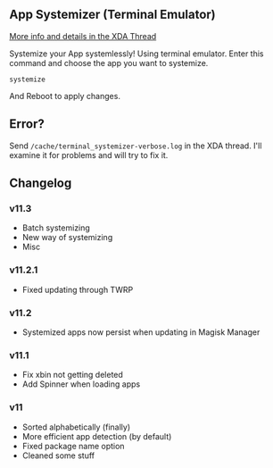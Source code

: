 ## App Systemizer (Terminal Emulator)
[More info and details in the XDA Thread](https://forum.xda-developers.com/apps/magisk/module-terminal-app-systemizer-ui-t3585851)

 Systemize your App systemlessly!
 Using terminal emulator.
 Enter this command and choose the app you want to systemize.

	systemize
	
 And Reboot to apply changes.

## Error?
 Send `/cache/terminal_systemizer-verbose.log` in the XDA thread. I'll examine it for problems and will try to fix it.

## Changelog

### v11.3
* Batch systemizing
* New way of systemizing
* Misc
### v11.2.1
* Fixed updating through TWRP
### v11.2
* Systemized apps now persist when updating in Magisk Manager
### v11.1
* Fix xbin not getting deleted
* Add Spinner when loading apps
### v11
* Sorted alphabetically (finally)
* More efficient app detection (by default)
* Fixed package name option
* Cleaned some stuff

